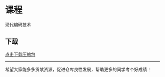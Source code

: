 # 课程

现代编码技术

## 下载

[点击下载压缩包](https://minhaskamal.github.io/DownGit/#/home?url=https://github.com/Royfor12/CQUT-electronic-information-engineering/tree/main/%E8%AF%BE%E7%A8%8B%E7%9B%AE%E5%BD%95/%E7%8E%B0%E4%BB%A3%E7%BC%96%E7%A0%81%E6%8A%80%E6%9C%AF)

---

希望大家能多多贡献资源，促进仓库良性发展，帮助更多的同学考个好成绩！